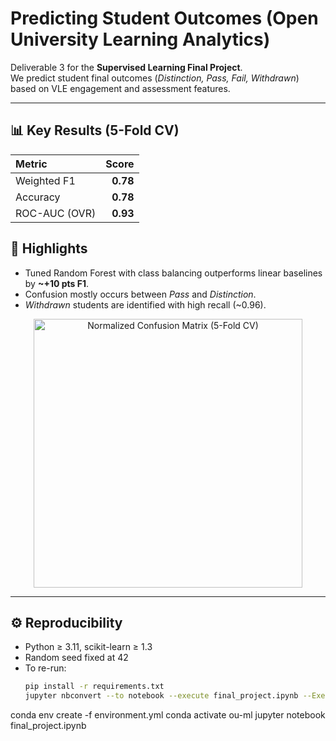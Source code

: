 # Predicting Student Outcomes (Open University Learning Analytics)

Deliverable 3 for the **Supervised Learning Final Project**.  
We predict student final outcomes (*Distinction, Pass, Fail, Withdrawn*) based on VLE engagement and assessment features.

---

## 📊 Key Results (5-Fold CV)
| Metric | Score |
| :-- | --: |
| Weighted F1 | **0.78** |
| Accuracy | **0.78** |
| ROC-AUC (OVR) | **0.93** |

## 🌟 Highlights
- Tuned Random Forest with class balancing outperforms linear baselines by **~+10 pts F1**.  
- Confusion mostly occurs between *Pass* and *Distinction*.  
- *Withdrawn* students are identified with high recall (~0.96).

<p align="center">
  <img src="figures/confusion_matrix.png" alt="Normalized Confusion Matrix (5-Fold CV)" width="430"/>
</p>

---

## ⚙️ Reproducibility
- Python ≥ 3.11, scikit-learn ≥ 1.3  
- Random seed fixed at 42  
- To re-run:
  ```bash
  pip install -r requirements.txt
  jupyter nbconvert --to notebook --execute final_project.ipynb --ExecutePreprocessor.timeout=0

conda env create -f environment.yml
conda activate ou-ml
jupyter notebook final_project.ipynb
